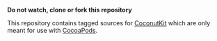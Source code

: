 **Do not watch, clone or fork this repository**

This repository contains tagged sources for [CoconutKit](https://github.com/defagos/CoconutKit) which are only meant for use with [CocoaPods](https://github.com/CocoaPods/CocoaPods).
